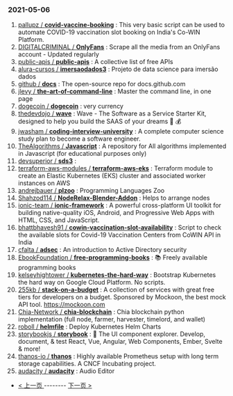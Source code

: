 ### 2021-05-06 
1. [
        pallupz /
**covid-vaccine-booking**](https://github.com/pallupz/covid-vaccine-booking) : This very basic script can be used to automate COVID-19 vaccination slot booking on India's Co-WIN Platform.
1. [
        DIGITALCRIMINAL /
**OnlyFans**](https://github.com/DIGITALCRIMINAL/OnlyFans) : Scrape all the media from an OnlyFans account - Updated regularly
1. [
        public-apis /
**public-apis**](https://github.com/public-apis/public-apis) : A collective list of free APIs
1. [
        alura-cursos /
**imersaodados3**](https://github.com/alura-cursos/imersaodados3) : Projeto de data science para imersão dados
1. [
        github /
**docs**](https://github.com/github/docs) : The open-source repo for docs.github.com
1. [
        jlevy /
**the-art-of-command-line**](https://github.com/jlevy/the-art-of-command-line) : Master the command line, in one page
1. [
        dogecoin /
**dogecoin**](https://github.com/dogecoin/dogecoin) : very currency
1. [
        thedevdojo /
**wave**](https://github.com/thedevdojo/wave) : Wave - The Software as a Service Starter Kit, designed to help you build the SAAS of your dreams 🚀 💰
1. [
        jwasham /
**coding-interview-university**](https://github.com/jwasham/coding-interview-university) : A complete computer science study plan to become a software engineer.
1. [
        TheAlgorithms /
**Javascript**](https://github.com/TheAlgorithms/Javascript) : A repository for All algorithms implemented in Javascript (for educational purposes only)
1. [
        devsuperior /
**sds3**](https://github.com/devsuperior/sds3) : 
1. [
        terraform-aws-modules /
**terraform-aws-eks**](https://github.com/terraform-aws-modules/terraform-aws-eks) : Terraform module to create an Elastic Kubernetes (EKS) cluster and associated worker instances on AWS
1. [
        andrejbauer /
**plzoo**](https://github.com/andrejbauer/plzoo) : Programming Languages Zoo
1. [
        Shahzod114 /
**NodeRelax-Blender-Addon**](https://github.com/Shahzod114/NodeRelax-Blender-Addon) : Helps to arrange nodes
1. [
        ionic-team /
**ionic-framework**](https://github.com/ionic-team/ionic-framework) : A powerful cross-platform UI toolkit for building native-quality iOS, Android, and Progressive Web Apps with HTML, CSS, and JavaScript.
1. [
        bhattbhavesh91 /
**cowin-vaccination-slot-availability**](https://github.com/bhattbhavesh91/cowin-vaccination-slot-availability) : Script to check the available slots for Covid-19 Vaccination Centers from CoWIN API in India
1. [
        cfalta /
**adsec**](https://github.com/cfalta/adsec) : An introduction to Active Directory security
1. [
        EbookFoundation /
**free-programming-books**](https://github.com/EbookFoundation/free-programming-books) : 📚 Freely available programming books
1. [
        kelseyhightower /
**kubernetes-the-hard-way**](https://github.com/kelseyhightower/kubernetes-the-hard-way) : Bootstrap Kubernetes the hard way on Google Cloud Platform. No scripts.
1. [
        255kb /
**stack-on-a-budget**](https://github.com/255kb/stack-on-a-budget) : A collection of services with great free tiers for developers on a budget. Sponsored by Mockoon, the best mock API tool. https://mockoon.com
1. [
        Chia-Network /
**chia-blockchain**](https://github.com/Chia-Network/chia-blockchain) : Chia blockchain python implementation (full node, farmer, harvester, timelord, and wallet)
1. [
        roboll /
**helmfile**](https://github.com/roboll/helmfile) : Deploy Kubernetes Helm Charts
1. [
        storybookjs /
**storybook**](https://github.com/storybookjs/storybook) : 📓 The UI component explorer. Develop, document, & test React, Vue, Angular, Web Components, Ember, Svelte & more!
1. [
        thanos-io /
**thanos**](https://github.com/thanos-io/thanos) : Highly available Prometheus setup with long term storage capabilities. A CNCF Incubating project.
1. [
        audacity /
**audacity**](https://github.com/audacity/audacity) : Audio Editor 

- [ < 上一页 ](https://github.com/able8/github-trending-daily-record/blob/master/2021-05-05.md) -------- [ 下一页 > ](https://github.com/able8/github-trending-daily-record/blob/master/2021-05-07.md)